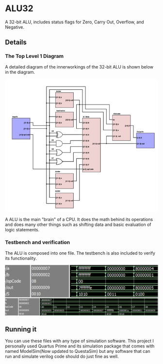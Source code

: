 # ALU32
A 32-bit ALU, includes status flags for Zero, Carry Out, Overflow, and Negative.

## Details
### The Top Level 1 Diagram
A detailed diagram of the innerworkings of the 32-bit ALU is shown below in the diagram.

![alt text](https://github.com/baxtrax/ALU32/blob/main/Images/ALU%20LVL%201.png?raw=true)


A ALU is the main "brain" of a CPU. It does the math behind its operations and does many other things such as shifting data and basic evaluation of logic statements.

### Testbench and verification
The ALU is composed into one file. The testbench is also included to verify its functionality. 

![alt text](https://github.com/baxtrax/ALU32/blob/main/Images/ALU%20Testing%20Flags.png?raw=true)
![alt text](https://github.com/baxtrax/ALU32/blob/main/Images/ALU%20Testing%20Opcodes.png?raw=true)

## Running it
You can use these files with any type of simulation software. This project I personally used Quartus Prime and its simulation package that comes with named ModelSim(Now updated to QuestaSim) but any software that can run and simulate verilog code should do just fine as well.
